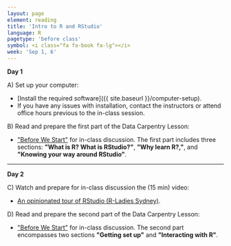 ```yaml
---
layout: page
element: reading
title: 'Intro to R and RStudio'
language: R
pagetype: 'before class'
symbol: <i class="fa fa-book fa-lg"></i>
week: 'Sep 1, 6'
---
```


**Day 1**
<!-- from https://github.com/datacarpentry/semester-biology/blob/main/readings/R-intro.md-->

A) Set up your computer:

  - [Install the required software]({{ site.baseurl }}/computer-setup).
  - If you have any issues with installation, contact the instructors or attend office hours previous to the in-class session.


B) Read and prepare the first part of the Data Carpentry Lesson:

  - ["Before We Start"](http://www.datacarpentry.org/R-ecology-lesson/00-before-we-start.html) for in-class discussion. The first part includes three sections: **"What is R? What is RStudio?"**,
  **"Why learn R?,"**, and **"Knowing your way around RStudio"**.


---

**Day 2**


C) Watch and prepare for in-class discussion the (15 min) video:

  - [An opinionated tour of RStudio (R-Ladies Sydney)](https://www.youtube.com/watch?v=kfcX5DEMAp4).


D) Read and prepare the second part of the Data Carpentry Lesson:

  - ["Before We Start"](http://www.datacarpentry.org/R-ecology-lesson/00-before-we-start.html) for in-class discussion. The second part encompasses two sections **"Getting set up"** and **"Interacting with R"**.
